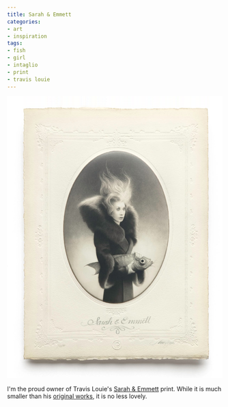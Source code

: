 ```yaml
---
title: Sarah & Emmett
categories:
- art
- inspiration
tags:
- fish
- girl
- intaglio
- print
- travis louie
---
```


![](02/20120203_travisLouie.png)

I'm the proud owner of Travis Louie's [Sarah & Emmett](http://pressureprinting.blogspot.com/2012/02/travis-louies-sarah-emmett.html) print. While it is much smaller than his [original works](http://www.travislouie.com/), it is no less lovely.
